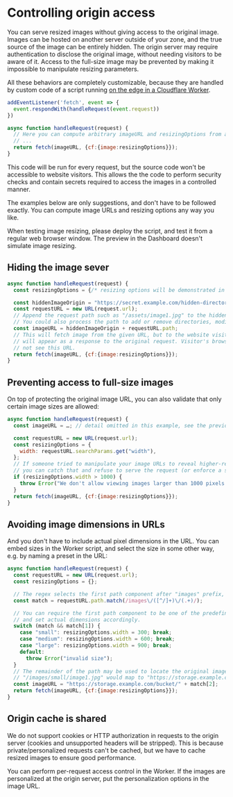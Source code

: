 # Controlling origin access

You can serve resized images without giving access to the original image. Images can be hosted on another server outside of your zone, and the true source of the image can be entirely hidden. The origin server may require authentication to disclose the original image, without needing visitors to be aware of it. Access to the full-size image may be prevented by making it impossible to manipulate resizing parameters.

All these behaviors are completely customizable, because they are handled by custom code of a script running [on the edge in a Cloudflare Worker](/images/worker/).

```js
addEventListener('fetch', event => {
  event.respondWith(handleRequest(event.request))
})

async function handleRequest(request) {
  // Here you can compute arbitrary imageURL and resizingOptions from any request data
  // ...
  return fetch(imageURL, {cf:{image:resizingOptions}});
}
```

This code will be run for every request, but the source code won't be accessible to website visitors. This allows the the code to perform security checks and contain secrets required to access the images in a controlled manner.

The examples below are only suggestions, and don't have to be followed exactly. You can compute image URLs and resizing options any way you like.

<div class="notices warning"><p>
When testing image resizing, please deploy the script, and test it from a regular web browser window. The preview in the Dashboard doesn't simulate image resizing.
</p></div>

## Hiding the image sever

```js
async function handleRequest(request) {
  const resizingOptions = {/* resizing options will be demonstrated in the next example */};

  const hiddenImageOrigin = "https://secret.example.com/hidden-directory";
  const requestURL = new URL(request.url);
  // Append the request path such as "/assets/image1.jpg" to the hiddenImageOrigin.
  // You could also process the path to add or remove directories, modify filenames, etc.
  const imageURL = hiddenImageOrigin + requestURL.path;
  // This will fetch image from the given URL, but to the website visitors this
  // will appear as a response to the original request. Visitor's browser will
  // not see this URL.
  return fetch(imageURL, {cf:{image:resizingOptions}});
}
```

## Preventing access to full-size images

On top of protecting the original image URL, you can also validate that only certain image sizes are allowed:

```js
async function handleRequest(request) {
  const imageURL = …; // detail omitted in this example, see the previous example

  const requestURL = new URL(request.url);
  const resizingOptions = {
    width: requestURL.searchParams.get("width"),
  };
  // If someone tried to manipulate your image URLs to reveal higher-resolution images,
  // you can catch that and refuse to serve the request (or enforce a smaller size, etc.)
  if (resizingOptions.width > 1000) {
    throw Error("We don't allow viewing images larger than 1000 pixels wide")
  }
  return fetch(imageURL, {cf:{image:resizingOptions}});
}
```

## Avoiding image dimensions in URLs

And you don't have to include actual pixel dimensions in the URL. You can embed sizes in the Worker script, and select the size in some other way, e.g. by naming a preset in the URL:

```js
async function handleRequest(request) {
  const requestURL = new URL(request.url);
  const resizingOptions = {};

  // The regex selects the first path component after "images" prefix, and the rest of the path (e.g. "/images/first/rest")
  const match = requestURL.path.match(/images\/([^/]+)\/(.+)/);

  // You can require the first path component to be one of the predefined sizes only,
  // and set actual dimensions accordingly.
  switch (match && match[1]) {
    case "small": resizingOptions.width = 300; break;
    case "medium": resizingOptions.width = 600; break;
    case "large": resizingOptions.width = 900; break;
    default:
      throw Error("invalid size");
  }
  // The remainder of the path may be used to locate the original image, e.g. here
  // "/images/small/image1.jpg" would map to "https://storage.example.com/bucket/image1.jpg" resized to 300px.
  const imageURL = "https://storage.example.com/bucket/" + match[2];
  return fetch(imageURL, {cf:{image:resizingOptions}});
}
```

## Origin cache is shared

We do not support cookies or HTTP authorization in requests to the origin server (cookies and unsupported headers will be stripped). This is because private/personalized requests can't be cached, but we have to cache resized images to ensure good performance.

You can perform per-request access control in the Worker. If the images are personalized at the origin server, put the personalization options in the image URL.
